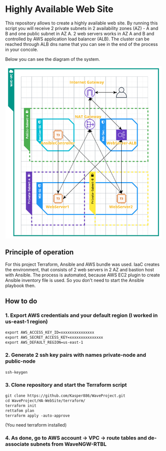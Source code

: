 # Highly Available Web Site

This repository allows to create a highly available web site. By running this script you will receive 2 private subnets in 2 availability zones (AZ) - A and B and one public subnet in AZ A. 2 web servers works in AZ A and B and controlled by AWS application load balancer (ALB). The cluster can be reached through ALB dns name that you can see in the end of the process in your concole.

Below you can see the diagram of the system.

![Image alt](https://github.com/Kasper886/WaveProject/blob/master/HA-WebSite/files/HA_WebSite.png)

## Principle of operation
For this project Terraform, Ansible and AWS bundle was used. IaaC creates the environment, that consists of 2 web servers in 2 AZ and bastion host with Ansible. The process is automated, because AWS EC2 plugin to create Ansible inventory file is used. So you don't need to start the Ansible playbook then.

## How to do

### 1. Export AWS credentials and your default region (I worked in us-east-1 region)
```
export AWS_ACCESS_KEY_ID=xxxxxxxxxxxxxxx
export AWS_SECRET_ACCESS_KEY=xxxxxxxxxxxxxxx
export AWS_DEFAULT_REGION=us-east-1
```
### 2. Generate 2 ssh key pairs with names private-node and public-node
```
ssh-keygen
```
### 3. Clone repository and start the Terraform script
```
git clone https://github.com/Kasper886/WaveProject.git
cd WaveProject/HA-WebSite/terraform/
terraform init
rettafom plan
terraform apply -auto-approve
```
(You need terraform installed)
### 4. As done, go to AWS account -> VPC -> route tables and de-associate subnets from WaveNGW-RTBL
